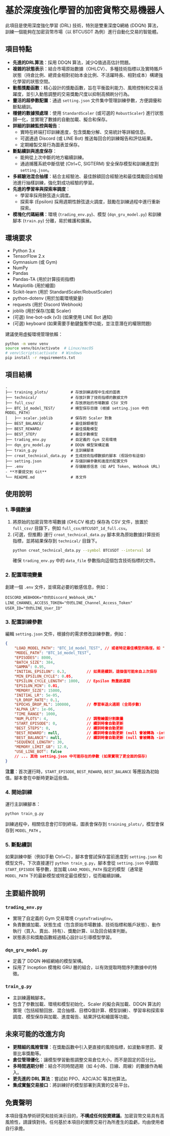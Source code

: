 # 基於深度強化學習的加密貨幣交易機器人

此項目是使用深度強化學習 (DRL) 技術，特別是雙重深度Q網絡 (DDQN) 算法，訓練一個能夠在加密貨幣市場（以 BTCUSDT 為例）進行自動化交易的智能體。

## 項目特點

*   **先進的DRL算法**：採用 DDQN 算法，減少Q值過高估計問題。
*   **複雜的狀態表示**：結合市場原始數據（OHLCV）、多種技術指標以及實時賬戶狀態（持倉比例、總資金相對初始本金比例、不活躍時長、相對成本）構建強化學習的狀態空間。
*   **動態獎勵函數**：精心設計的獎勵函數，旨在平衡盈利能力、風險控制和交易活躍度，並引入動態調整的交易獎勵尺度以抑制高頻刷分行為。
*   **靈活的超參數配置**：通過 `setting.json` 文件集中管理訓練參數，方便調優和斷點續訓。
*   **穩健的數據預處理**：使用 `StandardScaler` (或可選的 `RobustScaler`) 進行狀態歸一化，並實現了數據的自動加載、擬合和保存。
*   **詳細的訓練監控與報告**：
    *   實時在終端打印訓練進度，包含獎勵分解、交易統計等詳細信息。
    *   可選通過 Discord (或 LINE Bot) 推送每回合的訓練報告和評估結果。
    *   定期繪製交易行為圖表並保存。
*   **斷點續訓與進度保存**：
    *   能夠從上次中斷的地方繼續訓練。
    *   通過捕獲系統中斷信號 (Ctrl+C, SIGTERM) 安全保存模型和訓練進度到 `setting.json`。
*   **多經驗池混合抽樣**：結合主經驗池、最佳餘額回合經驗池和最佳獎勵回合經驗池進行抽樣訓練，強化對成功經驗的學習。
*   **先進的學習率與探索率調度**：
    *   學習率採用餘弦退火調度。
    *   探索率 (Epsilon) 採用週期性餘弦退火調度，鼓勵在訓練過程中進行重新探索。
*   **模塊化代碼結構**：環境 (`trading_env.py`)、模型 (`dqn_gru_model.py`) 和訓練腳本 (`train.py`) 分離，易於維護和擴展。

## 環境要求

*   Python 3.x
*   TensorFlow 2.x
*   Gymnasium (或 Gym)
*   NumPy
*   Pandas
*   Pandas-TA (用於計算技術指標)
*   Matplotlib (用於繪圖)
*   Scikit-learn (用於 StandardScaler/RobustScaler)
*   python-dotenv (用於加載環境變量)
*   requests (用於 Discord Webhook)
*   joblib (用於保存/加載 Scaler)
*   (可選) line-bot-sdk (v3) (如果使用 LINE Bot 通知)
*   (可選) keyboard (如果需要手動鍵盤暫停功能，並注意潛在的權限問題)

建議使用虛擬環境管理依賴：
```bash
python -m venv venv
source venv/bin/activate  # Linux/macOS
# venv\Scripts\activate  # Windows
pip install -r requirements.txt
```

## 項目結構

```
.
├── training_plots/          # 存放訓練過程中生成的圖表
├── technical/               # 存放計算了技術指標的數據文件
├── full_csv/                # 存放原始的市場數據 CSV 文件
├── BTC_1d_model_TEST/       # 模型保存目錄 (根據 setting.json 中的 MODEL_PATH)
│   ├── scaler.joblib        # 保存的 Scaler 對象
├── BEST_BALANCE/            # 最佳餘額模型
├── BEST_REWARD/             # 最佳獎勵模型
├── BEST_STEP/               # 最佳步數模型
├── trading_env.py           # 自定義的 Gym 交易環境
├── dqn_gru_model.py         # DDQN 模型架構定義
├── train_g.py               # 主訓練腳本
├── creat_technical_data.py  # 生成技術指標數據的腳本 (假設你有這個)
├── setting.json             # 存儲訓練參數和進度的配置文件
├── .env                     # 存儲敏感信息 (如 API Token, Webhook URL) - **不要提交到 Git**
└── README.md                # 本文件
```

## 使用說明

### 1. 準備數據

1.  將原始的加密貨幣市場數據 (OHLCV 格式) 保存為 CSV 文件，放置於 `full_csv/` 目錄下，例如 `full_csv/BTCUSDT_1d_full.csv`。
2.  (可選，但推薦) 運行 `creat_technical_data.py` 腳本來為原始數據計算技術指標，並將結果保存到 `technical/` 目錄下。
    ```bash
    python creat_technical_data.py --symbol BTCUSDT --interval 1d
    ```
    確保 `trading_env.py` 中的 `data_file` 參數指向這個包含技術指標的文件。

### 2. 配置環境變量

創建一個 `.env` 文件，並填寫必要的敏感信息，例如：

```
DISCORD_WEBHOOK="你的Discord_Webhook_URL"
LINE_CHANNEL_ACCESS_TOKEN="你的LINE_Channel_Access_Token"
USER_ID="你的LINE_User_ID"
```

### 3. 配置訓練參數

編輯 `setting.json` 文件，根據你的需求修改訓練參數，例如：

```json
{
    "LOAD_MODEL_PATH": "BTC_1d_model_TEST", // 或者特定最佳模型的路徑，如 "BTC_1d_model_TEST_BEST_BALANCE"
    "MODEL_PATH": "BTC_1d_model_TEST",
    "EPISODES": 8000,
    "BATCH_SIZE": 384,
    "GAMMA": 0.95,
    "INITIAL_EPSILON": 0.3,         // 如果是續訓，這個值可能來自上次保存
    "MIN_EPSILON_CYCLE": 0.05,
    "EPSILON_CYCLE_LENGTH": 1000,   // Epsilon 熱重啟週期
    "EPSILON_MIN": 0.01,
    "MEMORY_SIZE": 15000,
    "INITIAL_LR": 5e-05,
    "LR_DROP_RATE": 0.1,
    "EPOCHS_DROP_RL": 100000,       // 學習率退火週期 (全局步數)
    "ALPHA_LR": 1e-06,
    "TIME_RANGE": 1000,
    "NUM_PLOTS": 4,                 // 調整繪圖分割數量
    "START_EPISODE": 0,             // 續訓時會自動更新
    "BEST_STEPS": 0,                // 續訓時會自動更新
    "BEST_REWARD": null,            // 續訓時會自動更新 (null 會被轉為 -inf)
    "BEST_BALANCE": null,           // 續訓時會自動更新 (null 會被轉為 -inf)
    "SEQUENCE_LENGTH": 30,
    "MEMORY_LIMIT_GB": 12.0,
    "USE_LINE_BOT": false
    // ... 其他 setting.json 中可能存在的參數 (如果實現了更全面的保存)
}
```
**注意**：首次運行時，`START_EPISODE`, `BEST_REWARD`, `BEST_BALANCE` 等應設為初始值。腳本會在中斷時更新這些值。

### 4. 開始訓練

運行主訓練腳本：

```bash
python train_g.py
```

訓練過程中，相關信息會打印到終端，圖表會保存到 `training_plots/`，模型會保存到 `MODEL_PATH` 。

### 5. 斷點續訓

如果訓練中斷（例如手動 Ctrl+C），腳本會嘗試保存當前進度到 `setting.json` 和模型文件。下次直接運行 `python train_g.py`，腳本會從 `setting.json` 中讀取 `START_EPISODE` 等參數，並加載 `LOAD_MODEL_PATH` 指定的模型（通常是 `MODEL_PATH` 下的最新模型或特定最佳模型），從而繼續訓練。

## 主要組件說明

### `trading_env.py`

*   實現了自定義的 Gym 交易環境 `CryptoTradingEnv`。
*   負責數據加載、狀態生成（包含原始市場數據、技術指標和賬戶狀態）、動作執行（買入、賣出、持有）、獎勵計算、以及回合結束判斷。
*   狀態表示和獎勵函數經過精心設計以引導模型學習。

### `dqn_gru_model.py`

*   定義了 DDQN 神經網絡的模型架構。
*   採用了 Inception 模塊和 GRU 層的組合，以有效提取時間序列數據中的特徵。

### `train_g.py`

*   主訓練邏輯腳本。
*   包含了參數加載、環境和模型初始化、Scaler 的擬合與加載、DDQN 算法的實現（包括經驗回放、混合抽樣、目標Q值計算、模型訓練）、學習率和探索率調度、模型保存與加載、進度報告、結果評估和繪圖等功能。

## 未來可能的改進方向

*   **更精細的風險管理**：在獎勵函數中引入更直接的風險指標，如波動率懲罰、夏普比率獎勵等。
*   **倉位管理優化**：讓模型學習動態調整交易倉位大小，而不是固定的百分比。
*   **多時間週期分析**：結合不同時間週期（如 4小時、日線、周線）的數據作為輸入。
*   **更先進的 DRL 算法**：嘗試如 PPO、A2C/A3C 等其他算法。
*   **集成實盤交易接口**：將訓練好的模型部署到真實的交易平台。

## 免責聲明

本項目僅為學術研究和技術演示目的，**不構成任何投資建議**。加密貨幣交易具有高風險性，請謹慎對待。任何基於本項目的實際交易行為所產生的盈虧，均由使用者自行承擔。